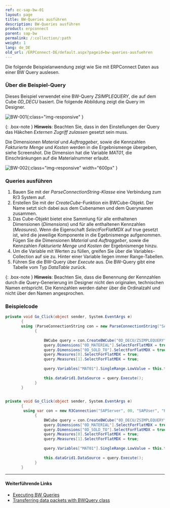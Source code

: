 ```yaml
---
ref: ec-sap-bw-01
layout: page
title: BW-Queries ausführen
description: BW-Queries ausführen
product: erpconnect
parent: sap-bw
permalink: /:collection/:path
weight: 1
lang: de_DE
old_url: /ERPConnect-DE/default.aspx?pageid=bw-queries-ausfuehren
---
```

Die folgende Beispielanwendung zeigt wie Sie mit ERPConnect Daten aus einer BW Query auslesen.

### Über die Beispiel-Query

Dieses Beispiel verwendet eine BW-Query *ZSIMPLEQUERY*, die auf dem Cube *0D_DECU* basiert. 
Die folgende Abbildung zeigt die Query im Designer. <br>

![BW-001](/img/content/BW-001.png){:class="img-responsive" }

{: .box-note }
**Hinweis**: Beachten Sie, dass in den Einstellungen der Query das Häkchen *Externen Zugriff zulassen* gesetzt sein muss.

Die Dimensionen *Material* und *Auftraggeber*, sowie die Kennzahlen *Fakturierte Menge* und *Kosten* werden in die Ergebnismenge übergeben, siehe Screenshot. 
Die Dimension hat die Variable *MAT01*, die Einschränkungen auf die Materialnummer erlaubt. 

![BW-002](/img/content/BW-002.png){:class="img-responsive" width="600px" }


### Queries ausführen

1. Bauen Sie mit der *ParseConnectionString-Klasse* eine Verbindung zum R/3 System auf.
2. Erstellen Sie mit der *CreateCube*-Funktion ein BWCube-Objekt. 
Der Name setzt sich dabei aus dem Cubenamen und dem Querynamen zusammen.
3. Das Cube-Objekt bietet eine Sammlung für alle enthaltenen Dimensionen (*Dimensions*) und für alle enthaltenen Kennzahlen (*Measures*). 
Wenn die Eigenschaft *SelectForFlatMDX* auf true gesetzt ist, wird die jeweilige Komponente in die Egebnismenge aufgenommen. <br>
Fügen Sie die Dimensionen *Material* und *Auftraggeber*, sowie die Kennzahlen *Fakturierte Menge* und *Kosten* der Ergebnismenge hinzu.
4. Um die Variable mit Werten zu füllen, greifen Sie über die Variables-Collection auf sie zu. 
Hinter einer Variable liegen immer Range-Tabellen.
5. Führen Sie die BW-Query über *Execute* aus. Die BW-Query gibt eine Tabelle vom Typ *DataTable* zurück. 

{: .box-note }
**Hinweis**: Beachten Sie, dass die Benennung der Kennzahlen durch die Query-Generierung im Designer nicht den originalen, 
technischen Namen entspricht. Die Kennzahlen werden daher über die Ordinalzahl und nicht über den Namen angesprochen.

### Beispielcode

```csharp
private void Go_Click(object sender, System.EventArgs e)
       {
       using (ParseConnectionString con = new ParseConnectionString("SAPServer", 00, "SAPUser", "Password", "EN", "800"))
             { 
 
                 BWCube query = con.CreateBWCube("0D_DECU/ZSIMPLEQUERY");
                 query.Dimensions["0D_MATERIAL"].SelectForFlatMDX = true;
                 query.Dimensions["0D_SOLD_TO"].SelectForFlatMDX = true;
                 query.Measures[0].SelectForFlatMDX = true;
                 query.Measures[1].SelectForFlatMDX = true;
 
                 query.Variables["MAT01"].SingleRange.LowValue = this.txtMatNr.Text;
			 
                 this.dataGrid1.DataSource = query.Execute();
             }
       }
	   

private void Go_Click(object sender, System.EventArgs e)
       {
		using var con = new R3Connection("SAPServer", 00, "SAPUser", "Password", "EN", "800")             
			 { 
                 BWCube query = con.CreateBWCube("0D_DECU/ZSIMPLEQUERY");
                 query.Dimensions["0D_MATERIAL"].SelectForFlatMDX = true;
                 query.Dimensions["0D_SOLD_TO"].SelectForFlatMDX = true;
                 query.Measures[0].SelectForFlatMDX = true;
                 query.Measures[1].SelectForFlatMDX = true;
 
                 query.Variables["MAT01"].SingleRange.LowValue = this.txtMatNr.Text;
			 
                 this.dataGrid1.DataSource = query.Execute();
             }
       }
```
<!---
<details>
<summary>[VB]</summary>
{% highlight visualbasic %}
Private Sub Go_Click(ByVal sender As Object, ByVal e As System.EventArgs)
  
    Using con As ParseConnectionString = New ParseConnectionString
  
  
        con.UserName = "erpconnect"
        con.Password = "pass"
        con.Language = "DE"
        con.Client = "800"
        con.Host = "sapserver"
        con.SystemNumber = 11
  
        con.Open(False)
  
        Dim query As BWCube = _
           con.CreateBWCube("0D_DECU/ZSIMPLEQUERY")
  
        query.Dimensions("0D_MATERIAL").SelectForFlatMDX = True
        query.Dimensions("0D_SOLD_TO").SelectForFlatMDX = True
        query.Measures(0).SelectForFlatMDX = True
        query.Measures(1).SelectForFlatMDX = True
        query.Variables("MAT01").SingleRange.LowValue = _ Me.txtMatNr.Text
        Me.dataGrid1.DataSource = query.Execute
    End Using
  
End Sub
{% endhighlight %}
</details>
-->

****
#### Weiterführende Links
- [Executing BW Queries](https://kb.theobald-software.com/erpconnect-samples/executing-bw-queries)
- [Transferring data packets with BWQuery class](https://kb.theobald-software.com/erpconnect-samples/transferring-data-packets-with-bwquery-class)